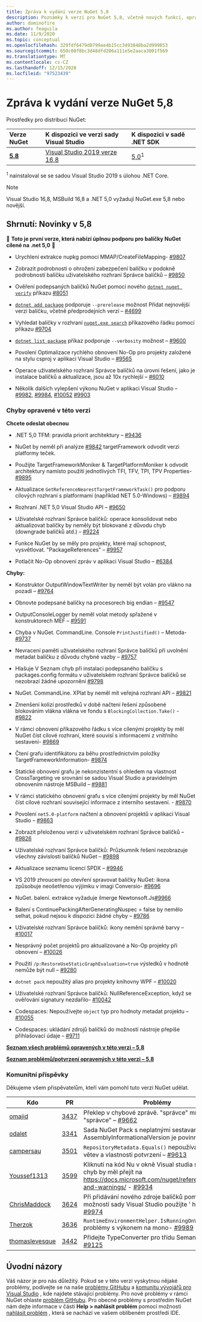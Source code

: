 ```yaml
---
title: Zpráva k vydání verze NuGet 5,8
description: Poznámky k verzi pro NuGet 5,8, včetně nových funkcí, oprav chyb a chcete odeslat obecnou.
author: dominofire
ms.author: feaguila
ms.date: 11/9/2020
ms.topic: conceptual
ms.openlocfilehash: 329fdf6479d0799ae4b15cc3493848ba2d999853
ms.sourcegitcommit: 650c08f8bc3d48dfd206a111e5e2aaca3001f569
ms.translationtype: MT
ms.contentlocale: cs-CZ
ms.lasthandoff: 12/15/2020
ms.locfileid: "97523439"
---
```

# <a name="nuget-58-release-notes"></a>Zpráva k vydání verze NuGet 5,8

Prostředky pro distribuci NuGet:

| Verze NuGet | K dispozici ve verzi sady Visual Studio | K dispozici v sadě .NET SDK |
|:---|:---|:---|
| [**5.8**](https://nuget.org/downloads) | [Visual Studio 2019 verze 16,8](https://visualstudio.microsoft.com/downloads/) | [5,0](https://dotnet.microsoft.com/download/dotnet-core/5.0)<sup>1</sup> |

<sup>1</sup> nainstaloval se se sadou Visual Studio 2019 s úlohou .NET Core.
  
> [!NOTE]
> Visual Studio 16,8, MSBuild 16,8 a .NET 5,0 vyžadují NuGet.exe 5,8 nebo novější.


## <a name="summary-whats-new-in-58"></a>Shrnutí: Novinky v 5,8
🎉 **Toto je první verze, která nabízí úplnou podporu pro balíčky NuGet cílené na .net 5,0** 🎉

* Urychlení extrakce nupkg pomocí MMAP/CreateFileMapping- [#9807](https://github.com/NuGet/Home/issues/9807)

* Zobrazit podrobnosti o ohrožení zabezpečení balíčku v podokně podrobností balíčku uživatelského rozhraní Správce balíčků – [#9850](https://github.com/NuGet/Home/issues/9850)

* Ověření podepsaných balíčků NuGet pomocí nového [`dotnet nuget verify`](https://docs.microsoft.com/dotnet/core/tools/dotnet-nuget-verify) příkazu [#8051](https://github.com/NuGet/Home/issues/8051)

* [`dotnet add package`](https://docs.microsoft.com/dotnet/core/tools/dotnet-add-package#:~:text=dotnet%20add%20package%201%20Name%202%20Synopsis%203,when%20targeting%20a%20specific%20framework.%20...%206%20Examples) podporuje `--prerelease` možnost Přidat nejnovější verzi balíčku, včetně předprodejních verzí – [#4699](https://github.com/NuGet/Home/issues/4699)

* Vyhledat balíčky v rozhraní [`nuget.exe search`](https://docs.microsoft.com/nuget/reference/cli-reference/cli-ref-search) příkazového řádku pomocí příkazu [#9704](https://github.com/NuGet/Home/issues/9704)

* [`dotnet list package`](https://docs.microsoft.com/dotnet/core/tools/dotnet-list-package) příkaz podporuje `--verbosity` možnost – [#9600](https://github.com/NuGet/Home/issues/9600)

* Povolení Optimalizace rychlého obnovení No-Op pro projekty založené na stylu csproj v aplikaci Visual Studio – [#9565](https://github.com/NuGet/Home/issues/9565)

* Operace uživatelského rozhraní Správce balíčků na úrovni řešení, jako je instalace balíčků a aktualizace, jsou až 10x rychlejší – [#6010](https://github.com/NuGet/Home/issues/6010)

* Několik dalších vylepšení výkonu NuGet v aplikaci Visual Studio – [#9982](https://github.com/NuGet/Home/issues/9982), [#9984](https://github.com/NuGet/Home/issues/9984), [#10052](https://github.com/NuGet/Home/issues/10052) [#9903](https://github.com/NuGet/Home/issues/9903)


### <a name="issues-fixed-in-this-release"></a>Chyby opravené v této verzi

**Chcete odeslat obecnou**

* .NET 5,0 TFM: pravidla priorit architektury – [#9436](https://github.com/NuGet/Home/issues/9436)

* NuGet by neměl při analýze [#9842](https://github.com/NuGet/Home/issues/9842) targetFramework odvodit verzi platformy teček.

* Použijte TargetFrameworkMoniker & TargetPlatformMoniker k odvodit architektury namísto použití jednotlivých TFI, TFV, TPI, TPV Properties- [#9895](https://github.com/NuGet/Home/issues/9895)

* Aktualizace `GetReferenceNearestTargetFrameworkTask()` pro podporu cílových rozhraní s platformami (například NET 5.0-Windows) – [#9894](https://github.com/NuGet/Home/issues/9894)

* Rozhraní .NET 5,0 Visual Studio API – [#9650](https://github.com/NuGet/Home/issues/9650)

* Uživatelské rozhraní Správce balíčků: operace konsolidovat nebo aktualizovat balíčky by neměly být blokované z důvodu chyb (downgrade balíčků atd.) – [#9224](https://github.com/NuGet/Home/issues/9224)

* Funkce NuGet by se měly pro projekty, které mají schopnost, vysvětlovat. "PackageReferences" – [#9957](https://github.com/NuGet/Home/issues/9957)

* Potlačit No-Op obnovení zpráv v aplikaci Visual Studio – [#6384](https://github.com/NuGet/Home/issues/6384)

**Chyby:**

* Konstruktor OutputWindowTextWriter by neměl být volán pro vlákno na pozadí – [#9764](https://github.com/NuGet/Home/issues/9764)

* Obnovte podepsané balíčky na procesorech big endian – [#9547](https://github.com/NuGet/Home/issues/9547)

* OutputConsoleLogger by neměl volat metody spřažené v konstruktorech MEF – [#9591](https://github.com/NuGet/Home/issues/9591)

* Chyba v NuGet. CommandLine. Console `PrintJustified()` – Metoda- [#9737](https://github.com/NuGet/Home/issues/9737)

* Nevracení paměti uživatelského rozhraní Správce balíčků při uvolnění metadat balíčku z důvodu chybné vazby – [#9757](https://github.com/NuGet/Home/issues/9757)

* Hlašuje V Seznam chyb při instalaci podepsaného balíčku s packages.config formátu v uživatelském rozhraní Správce balíčků se nezobrazí žádné upozornění [#9798](https://github.com/NuGet/Home/issues/9798)

* NuGet. CommandLine. XPlat by neměl mít veřejná rozhraní API – [#9821](https://github.com/NuGet/Home/issues/9821)

* Zmenšení kolizí prostředků v době načtení řešení způsobené blokováním vlákna vlákna ve fondu s `BlockingCollection.Take()`  -  [#9822](https://github.com/NuGet/Home/issues/9822)

* V rámci obnovení příkazového řádku s více cílenými projekty by měl NuGet číst cílové rozhraní, které souvisí s informacemi z vnitřního sestavení- [#9869](https://github.com/NuGet/Home/issues/9869)

* Čtení grafu identifikátoru za běhu prostřednictvím položky TargetFrameworkInformation- [#9874](https://github.com/NuGet/Home/issues/9874)

* Statické obnovení grafu je nekonzistentní s ohledem na vlastnost CrossTargeting ve srovnání se sadou Visual Studio a pravidelným obnovením nástroje MSBuild – [#9881](https://github.com/NuGet/Home/issues/9881)

* V rámci statického obnovení grafu s více cílenými projekty by měl NuGet číst cílové rozhraní související informace z interního sestavení. - [#9870](https://github.com/NuGet/Home/issues/9870)

* Povolení `net5.0-platform` načtení a obnovení projektů v aplikaci Visual Studio – [#9863](https://github.com/NuGet/Home/issues/9863)

* Zobrazit přeloženou verzi v uživatelském rozhraní Správce balíčků – [#9826](https://github.com/NuGet/Home/issues/9826)

* Uživatelské rozhraní Správce balíčků: Průzkumník řešení nezobrazuje všechny závislosti balíčků NuGet – [#9898](https://github.com/NuGet/Home/issues/9898)

* Aktualizace seznamu licencí SPDX – [#9946](https://github.com/NuGet/Home/issues/9946)

* VS 2019 zhroucení po otevření spravovat balíčky NuGet: ikona způsobuje neošetřenou výjimku v imagi Conversio- [#9696](https://github.com/NuGet/Home/issues/9696)

* NuGet. balení. extrakce vyžaduje ilmerge Newtonsoft.Js[#9966](https://github.com/NuGet/Home/issues/9966)

* Balení s ContinuePackingAfterGeneratingNuspec = false by nemělo selhat, pokud nejsou k dispozici žádné chyby – [#9786](https://github.com/NuGet/Home/issues/9786)

* Uživatelské rozhraní Správce balíčků: ikony nemění správně barvy – [#10017](https://github.com/NuGet/Home/issues/10017)

* Nesprávný počet projektů pro aktualizované a No-Op projekty při obnovení – [#10026](https://github.com/NuGet/Home/issues/10026)

* Použití `/p:RestoreUseStaticGraphEvaluation=true` výsledků v hodnotě nemůže být null – [#9280](https://github.com/NuGet/Home/issues/9280)

* `dotnet pack` nepoužitý alias pro projekty knihovny WPF – [#10020](https://github.com/NuGet/Home/issues/10020)

* Uživatelské rozhraní Správce balíčků: NullReferenceException, když se ověřování signatury nezdařilo- [#10042](https://github.com/NuGet/Home/issues/10042)

* Codespaces: Nepoužívejte `object` typ pro hodnoty metadat projektu – [#10055](https://github.com/NuGet/Home/issues/10055)

* Codespaces: ukládání zdrojů balíčků do možností nástroje přepíše přihlašovací údaje – [#9711](https://github.com/NuGet/Home/issues/9711)


**[Seznam všech problémů opravených v této verzi – 5,8](https://app.zenhub.com/workspaces/nuget-client-team-55aec9a240305cf007585881/reports/release?release=5f03519b777e78b4ffb2edeb)**

**[Seznam problémů/potvrzení opravených v této verzi – 5,8](https://github.com/NuGet/NuGet.Client/compare/5.7.0.6726...5.8.0.6930)**

### <a name="community-contributions"></a>Komunitní příspěvky

Děkujeme všem přispěvatelům, kteří vám pomohl tuto verzi NuGet udělat.

|Kdo|PR|Problémy|
|----|----|----|
[omajid](https://github.com/omajid) | [3437](https://github.com/NuGet/NuGet.Client/pull/3437) | Překlep v chybové zprávě. "správce" místo "správce" – [#9662](https://github.com/NuGet/Home/issues/9662)
[odalet](https://github.com/odalet) | [3341](https://github.com/NuGet/NuGet.Client/pull/3341) | Sada NuGet Pack s neplatnými sestavami AssemblyInformationalVersion je povinná – [#5548](https://github.com/NuGet/Home/issues/5548)
[campersau](https://github.com/campersau) | [3501](https://github.com/NuGet/NuGet.Client/pull/3501) | `RepositoryMetadata.Equals()` nepoužívá se pro větev a vlastnosti potvrzení – [#9613](https://github.com/NuGet/Home/issues/9613)
[Youssef1313](https://github.com/Youssef1313) | [3599](https://github.com/NuGet/NuGet.Client/pull/3599) | Kliknutí na kód Nu v okně Visual studia seznam chyb by měl přejít na https://docs.microsoft.com/nuget/reference/errors-and-warnings/  -  [#9934](https://github.com/NuGet/Home/issues/9934)
[ChrisMaddock](https://github.com/ChrisMaddock) | [3624](https://github.com/NuGet/NuGet.Client/pull/3624) | Při přidávání nového zdroje balíčků pomocí možností sady Visual Studio použijte ' https://' – [#9974](https://github.com/NuGet/Home/issues/9974)
[Therzok](https://github.com/Therzok) | [3636](https://github.com/NuGet/NuGet.Client/pull/3636) | `RuntimeEnvironmentHelper.IsRunningOnVisualStudio` problémy s výkonem na mono- [#9989](https://github.com/NuGet/Home/issues/9989)
[thomaslevesque](https://github.com/thomaslevesque) | [3442](https://github.com/NuGet/NuGet.Client/pull/3442) | Přidejte TypeConverter pro třídu SemanticVersion- [#9125](https://github.com/NuGet/Home/issues/9125)


## <a name="feedback-welcome"></a>Úvodní názory

Váš názor je pro nás důležitý.  Pokud se v této verzi vyskytnou nějaké problémy, podívejte se na naše [problémy GitHubu](https://github.com/NuGet/Home/issues) a [komunitu vývojářů pro Visual Studio](https://developercommunity.visualstudio.com/) , kde najdete stávající problémy.  Pro nové problémy v rámci NuGet ohlaste [problém GitHubu](https://github.com/NuGet/Home/issues/new).
Pro obecné problémy s prostředím NuGet nám dejte informace v části **Help > nahlásit problém** pomocí možnosti [nahlásit problém](https://docs.microsoft.com/visualstudio/ide/how-to-report-a-problem-with-visual-studio) , která se nachází ve vašem oblíbeném prostředí IDE.
